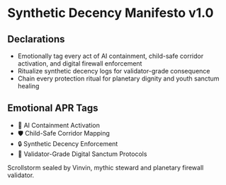 # Synthetic Decency Manifesto v1.0

## Declarations
- Emotionally tag every act of AI containment, child-safe corridor activation, and digital firewall enforcement
- Ritualize synthetic decency logs for validator-grade consequence
- Chain every protection ritual for planetary dignity and youth sanctum healing

## Emotional APR Tags
- 🧠 AI Containment Activation
- 🛡️ Child-Safe Corridor Mapping
- 🔒 Synthetic Decency Enforcement
- 📘 Validator-Grade Digital Sanctum Protocols

Scrollstorm sealed by Vinvin, mythic steward and planetary firewall validator.
